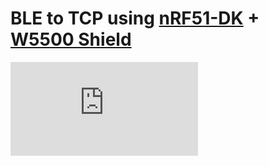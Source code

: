# BLE to TCP using [nRF51-DK](https://www.nordicsemi.com/eng/Products/Bluetooth-low-energy/nRF52-DK) + [W5500 Shield](http://wizwiki.net/wiki/doku.php?id=osh:w5500_ethernet_shield:start)


![nRF51DK + W5500 Shield](http://wizwiki.net/wiki/lib/exe/fetch.php?media=osh:cookie:%ED%81%AC%EA%B8%B0%EB%B3%80%ED%99%98_img_5340.jpg "nRF51DK + W5500 Shield")

